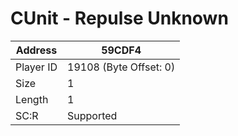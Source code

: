 #  CUnit - Repulse Unknown
Address   | 59CDF4
----------|-------------
Player ID | 19108 (Byte Offset: 0)
Size 	  | 1
Length 	  | 1
SC:R      | Supported


